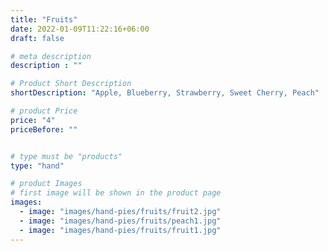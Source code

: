 ```yaml
---
title: "Fruits"
date: 2022-01-09T11:22:16+06:00
draft: false

# meta description
description : ""

# Product Short Description
shortDescription: "Apple, Blueberry, Strawberry, Sweet Cherry, Peach"

# product Price
price: "4"
priceBefore: ""


# type must be "products"
type: "hand"

# product Images
# first image will be shown in the product page
images:
  - image: "images/hand-pies/fruits/fruit2.jpg"
  - image: "images/hand-pies/fruits/peach1.jpg"
  - image: "images/hand-pies/fruits/fruit1.jpg"
---
```


